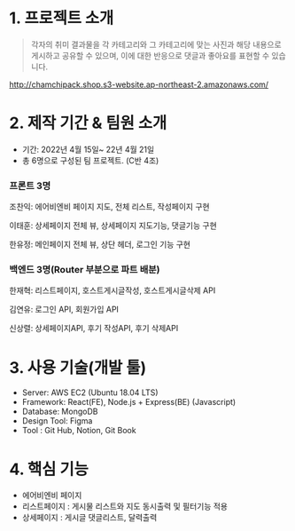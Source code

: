 # 1. 프로젝트 소개
>각자의 취미 결과물을 각 카테고리와 그 카테고리에 맞는 사진과 해당 내용으로 게시하고 공유할 수 있으며, 이에 대한 반응으로 댓글과 좋아요를 표현할 수 있습니다.

http://chamchipack.shop.s3-website.ap-northeast-2.amazonaws.com/

# 2. 제작 기간 & 팀원 소개
- 기간: 2022년 4월 15일~ 22년 4월 21일
- 총 6명으로 구성된 팀 프로젝트. (C반 4조)

### 프론트 3명
조찬익: 에어비엔비 페이지 지도, 전체 리스트, 작성페이지 구현

이태훈: 상세페이지 전체 뷰, 상세페이지 지도기능, 댓글기능 구현

한유정: 메인페이지 전체 뷰, 상단 헤더, 로그인 기능 구현

### 백엔드 3명(Router 부분으로 파트 배분)

한재혁: 리스트페이지, 호스트게시글작성, 호스트게시글삭제 API

김연유: 로그인 API, 회원가입 API

신상렬: 상세페이지API, 후기 작성API, 후기 삭제API

# 3. 사용 기술(개발 툴)
- Server: AWS EC2 (Ubuntu 18.04 LTS)
- Framework: React(FE), Node.js + Express(BE) (Javascript)
- Database: MongoDB
- Design Tool: Figma
- Tool : Git Hub, Notion, Git Book

# 4. 핵심 기능 
- 에어비엔비 페이지
- 리스트페이지 : 게시물 리스트와 지도 동시출력 및 필터기능 적용
- 상세페이지 : 게시글 댓글리스트, 달력출력
